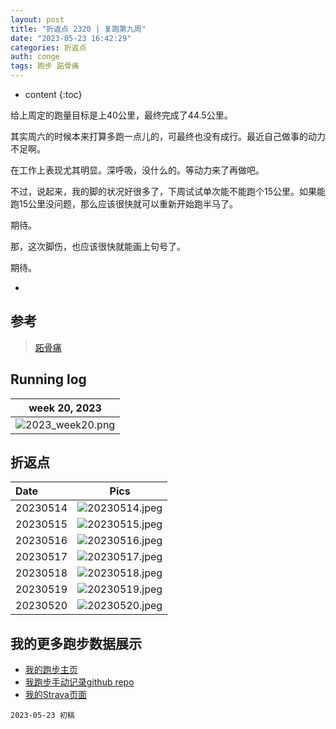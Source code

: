 ```yaml
---
layout: post
title: "折返点 2320 | 复跑第九周"
date: "2023-05-23 16:42:29"
categories: 折返点
auth: conge
tags: 跑步 跖骨痛 
---
```

* content
{:toc}


给上周定的跑量目标是上40公里，最终完成了44.5公里。

其实周六的时候本来打算多跑一点儿的，可最终也没有成行。最近自己做事的动力不足啊。

在工作上表现尤其明显。深呼吸，没什么的。等动力来了再做吧。





不过，说起来，我的脚的状况好很多了，下周试试单次能不能跑个15公里。如果能跑15公里没问题，那么应该很快就可以重新开始跑半马了。

期待。

那，这次脚伤，也应该很快就能画上句号了。

期待。

-
  
## 参考

> [跖骨痛](https://www.drmed.cn/Metatarsalgia)

## Running log

|                            week 20, 2023                              |
| :-------------------------------------------------------------------: |
| ![2023_week20.png](https://s2.loli.net/2023/05/24/m9rZ5XipLIE1CfP.png)|

## 折返点

| Date     |                                Pics                                  |
| :------- | :------------------------------------------------------------------: |
| 20230514 |![20230514.jpeg](https://s2.loli.net/2023/05/24/QBp8VwAqtyPmvzT.jpg)  |
| 20230515 |![20230515.jpeg](https://s2.loli.net/2023/05/24/oPNjyX9JuRm7VTx.jpg)  |
| 20230516 |![20230516.jpeg](https://s2.loli.net/2023/05/24/qMNrjeUK5A8WV7E.jpg)  |
| 20230517 |![20230517.jpeg](https://s2.loli.net/2023/05/24/doTagFqNCtR7AIc.jpg)  |
| 20230518 |![20230518.jpeg](https://s2.loli.net/2023/05/24/OD7ZEejtAubgs1H.jpg)  |
| 20230519 |![20230519.jpeg](https://s2.loli.net/2023/05/24/F8ug3xc9LtrAydp.jpg)  |
| 20230520 |![20230520.jpeg](https://s2.loli.net/2023/05/24/jy6rDU1pXt98wPI.jpg)  |


## 我的更多跑步数据展示

* [我的跑步主页](https://conge.livingwithfcs.org/running_page/)
* [我跑步手动记录github repo](https://github.com/conge/RunningStreak)
* [我的Strava页面](https://www.strava.com/athletes/57680242)

```
2023-05-23 初稿
```

